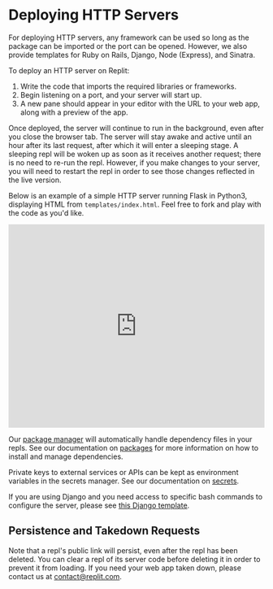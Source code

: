 # Deploying HTTP Servers

For deploying HTTP servers, any framework can be used so long as the package can be imported or the port can be opened. However, we also provide templates for Ruby on Rails, Django, Node (Express), and Sinatra.

To deploy an HTTP server on Replit:
1. Write the code that imports the required libraries or frameworks.
2. Begin listening on a port, and your server will start up.
3. A new pane should appear in your editor with the URL to your web app, along with a preview of the app.

Once deployed, the server will continue to run in the background, even after you close the browser tab. The server will stay awake and active until an hour after its last request, after which it will enter a sleeping stage. A sleeping repl will be woken up as soon as it receives another request; there is no need to re-run the repl. However, if you make changes to your server, you will need to restart the repl in order to see those changes reflected in the live version.

Below is an example of a simple HTTP server running Flask in Python3, displaying HTML from `templates/index.html`. Feel free to fork and play with the code as you'd like. 

<iframe height="400px" width="100%" src="https://repl.it/@kodumbeats/flasktemplate?lite=true" scrolling="no" frameborder="no" allowtransparency="true" allowfullscreen="true" sandbox="allow-forms allow-pointer-lock allow-popups allow-same-origin allow-scripts allow-modals"></iframe>

Our [package manager](https://github.com/replit/upm) will automatically handle dependency files in your repls. See our documentation on [packages](/repls/packages) for more information on how to install and manage dependencies.

Private keys to external services or APIs can be kept as environment variables in the secrets manager. See our documentation on [secrets](/repls/secrets-environment-variables).

If you are using Django and you need access to specific bash commands to configure the server, please see [this Django template](https://repl.it/@masfrost/Django-Boilerplate).

## Persistence and Takedown Requests

Note that a repl's public link will persist, even after the repl has been deleted. You can clear a repl of its server code before deleting it in order to prevent it from loading. If you need your web app taken down, please contact us at [contact@replit.com](mailto:contact@replit.com).
